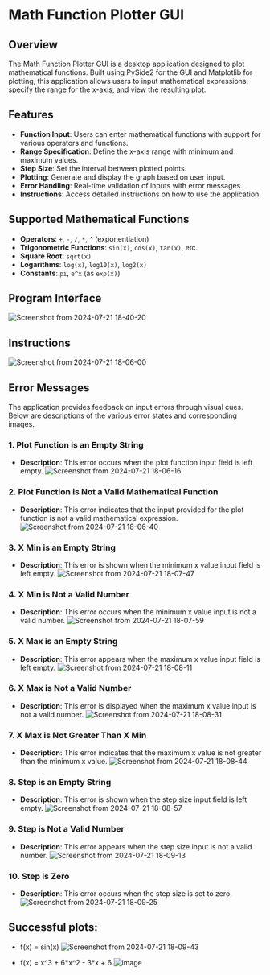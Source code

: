 # Math Function Plotter GUI

## Overview

The Math Function Plotter GUI is a desktop application designed to plot mathematical functions. Built using PySide2 for the GUI and Matplotlib for plotting, this application allows users to input mathematical expressions, specify the range for the x-axis, and view the resulting plot.

## Features

- **Function Input**: Users can enter mathematical functions with support for various operators and functions.
- **Range Specification**: Define the x-axis range with minimum and maximum values.
- **Step Size**: Set the interval between plotted points.
- **Plotting**: Generate and display the graph based on user input.
- **Error Handling**: Real-time validation of inputs with error messages.
- **Instructions**: Access detailed instructions on how to use the application.

## Supported Mathematical Functions

- **Operators**: `+`, `-`, `/`, `*`, `^` (exponentiation)
- **Trigonometric Functions**: `sin(x)`, `cos(x)`, `tan(x)`, etc.
- **Square Root**: `sqrt(x)`
- **Logarithms**: `log(x)`, `log10(x)`, `log2(x)`
- **Constants**: `pi`, `e^x` (as `exp(x)`)


## Program Interface
![Screenshot from 2024-07-21 18-40-20](https://github.com/user-attachments/assets/bc56d134-aba1-4d34-8310-790904e65379)

## Instructions
![Screenshot from 2024-07-21 18-06-00](https://github.com/user-attachments/assets/aecd0c4f-98b6-4ca6-bb1b-9626582df849)

## Error Messages

The application provides feedback on input errors through visual cues. Below are descriptions of the various error states and corresponding images.

### 1. Plot Function is an Empty String

- **Description**: This error occurs when the plot function input field is left empty.
![Screenshot from 2024-07-21 18-06-16](https://github.com/user-attachments/assets/b57208ca-206f-4ecd-ba75-966a4c2b072a)

### 2. Plot Function is Not a Valid Mathematical Function

- **Description**: This error indicates that the input provided for the plot function is not a valid mathematical expression.
![Screenshot from 2024-07-21 18-06-40](https://github.com/user-attachments/assets/aa711f6e-eeff-4e70-b6df-a8778a9ce5c3)

### 3. X Min is an Empty String

- **Description**: This error is shown when the minimum x value input field is left empty.
![Screenshot from 2024-07-21 18-07-47](https://github.com/user-attachments/assets/752d9df1-b26a-47c9-b7f8-e8204e70ff21)

### 4. X Min is Not a Valid Number

- **Description**: This error occurs when the minimum x value input is not a valid number.
![Screenshot from 2024-07-21 18-07-59](https://github.com/user-attachments/assets/85887b5b-f623-42c0-957c-c72d23a2b56c)

### 5. X Max is an Empty String

- **Description**: This error appears when the maximum x value input field is left empty.
![Screenshot from 2024-07-21 18-08-11](https://github.com/user-attachments/assets/fc7ed852-e914-44e9-bf88-146d227b3f30)

### 6. X Max is Not a Valid Number

- **Description**: This error is displayed when the maximum x value input is not a valid number.
![Screenshot from 2024-07-21 18-08-31](https://github.com/user-attachments/assets/d3c34c1d-0ce4-4414-a931-c8fd5f2b06ec)

### 7. X Max is Not Greater Than X Min

- **Description**: This error indicates that the maximum x value is not greater than the minimum x value.
![Screenshot from 2024-07-21 18-08-44](https://github.com/user-attachments/assets/6ea1eac9-0ca8-40fe-95a7-cf8f9800d0a0)

### 8. Step is an Empty String

- **Description**: This error is shown when the step size input field is left empty.
![Screenshot from 2024-07-21 18-08-57](https://github.com/user-attachments/assets/8f421139-9401-4a41-ae79-dbb7453039b2)

### 9. Step is Not a Valid Number

- **Description**: This error appears when the step size input is not a valid number.
![Screenshot from 2024-07-21 18-09-13](https://github.com/user-attachments/assets/77d5c337-deb7-4270-a5d4-6474bcfe20d4)

### 10. Step is Zero

- **Description**: This error occurs when the step size is set to zero.
![Screenshot from 2024-07-21 18-09-25](https://github.com/user-attachments/assets/4ccb55b3-e678-4338-8749-94612e21658f)

## Successful plots:
- f(x) = sin(x)
![Screenshot from 2024-07-21 18-09-43](https://github.com/user-attachments/assets/ee9cd393-2d0e-472f-84ef-f2f281e7a31b)

- f(x) = x^3 + 6\*x^2 - 3\*x + 6
![image](https://github.com/user-attachments/assets/b2d15717-aa2f-4041-bb40-5abd45ec37c7)

